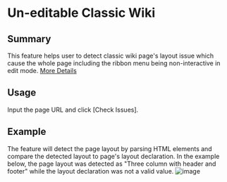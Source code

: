 # Un-editable Classic Wiki

## Summary
This feature helps user to detect classic wiki page's layout issue which cause the whole page including the ribbon menu being non-interactive in edit mode.
[More Details](https://github.com/abrcheng/SharePointOnlineQuickAssist/blob/main/KBs/UneditableClassicWiki/ReadMe.md)

## Usage
Input the page URL and click [Check Issues].

## Example
The feature will detect the page layout by parsing HTML elements and compare the detected layout to page's layout declaration.
In the example below, the page layout was detected as "Three column with header and footer" while the layout declaration was not a valid value.
![image](https://user-images.githubusercontent.com/102142347/185521576-23b73935-b74f-4f2e-aa70-d2dc8e4041dc.png)
